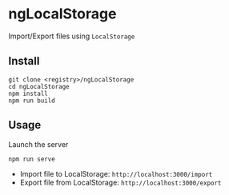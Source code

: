 ngLocalStorage
==============

Import/Export files using `LocalStorage`

Install
-------

    git clone <registry>/ngLocalStorage
    cd ngLocalStorage
    npm install
    npm run build

Usage
-----

Launch the server

    npm run serve

  * Import file to LocalStorage: `http://localhost:3000/import`
  * Export file from LocalStorage: `http://localhost:3000/export`
